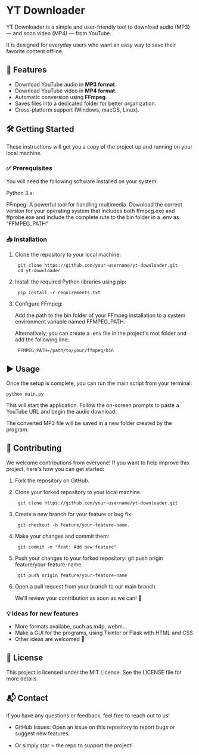 # YT Downloader
YT Downloader is a simple and user-friendly tool to download audio (MP3) — and soon video (MP4) — from YouTube.

It is designed for everyday users who want an easy way to save their favorite content offline.

## 🚀 Features
- Download YouTube audio in **MP3 format**.
- Download YouTube video in **MP4 format**.
- Automatic conversion using **FFmpeg**.
- Saves files into a dedicated folder for better organization.
- Cross-platform support (Windows, macOS, Linux).

## 🛠️ Getting Started
These instructions will get you a copy of the project up and running on your local machine.

### ✅ Prerequisites
You will need the following software installed on your system:

Python 3.x: 

FFmpeg: A powerful tool for handling multimedia. Download the correct version for your operating system that includes both ffmpeg.exe and ffprobe.exe and include the complete rute to the bin folder in a .env as "FFMPEG_PATH"

### 📥 Installation
1. Clone the repository to your local machine:

        git clone https://github.com/your-username/yt-downloader.git
        cd yt-downloader

2. Install the required Python libraries using pip:

        pip install -r requirements.txt

3. Configure FFmpeg:

    Add the path to the bin folder of your FFmpeg installation to a system environment variable named FFMPEG_PATH.

    Alternatively, you can create a .env file in the project's root folder and add the following line:

        FFMPEG_PATH=/path/to/your/ffmpeg/bin

## ▶️ Usage
Once the setup is complete, you can run the main script from your terminal:

    python main.py

This will start the application. Follow the on-screen prompts to paste a YouTube URL and begin the audio download.

The converted MP3 file will be saved in a new folder created by the program.

## 🤝 Contributing
We welcome contributions from everyone! If you want to help improve this project, here's how you can get started:

1. Fork the repository on GitHub.

2. Clone your forked repository to your local machine.

        git clone https://github.com/your-username/yt-downloader.git

3. Create a new branch for your feature or bug fix:

        git checkout -b feature/your-feature-name.

4. Make your changes and commit them:

        git commit -m "feat: Add new feature"

5. Push your changes to your forked repository: git push origin feature/your-feature-name.

        git push origin feature/your-feature-name

6. Open a pull request from your branch to our main branch.

    We'll review your contribution as soon as we can! 🚀

### 💡 Ideas for new features
- More formats availabe, such as m4p, webm...
- Make a GUI for the programs, using Tkinter or Flask with HTML and CSS
- Other ideas are welcomed 🤗

## 📄 License
This project is licensed under the MIT License. See the LICENSE file for more details.

## 📬 Contact
If you have any questions or feedback, feel free to reach out to us!

- GitHub Issues: Open an issue on this repository to report bugs or suggest new features.

- Or simply star ⭐ the repo to support the project!
